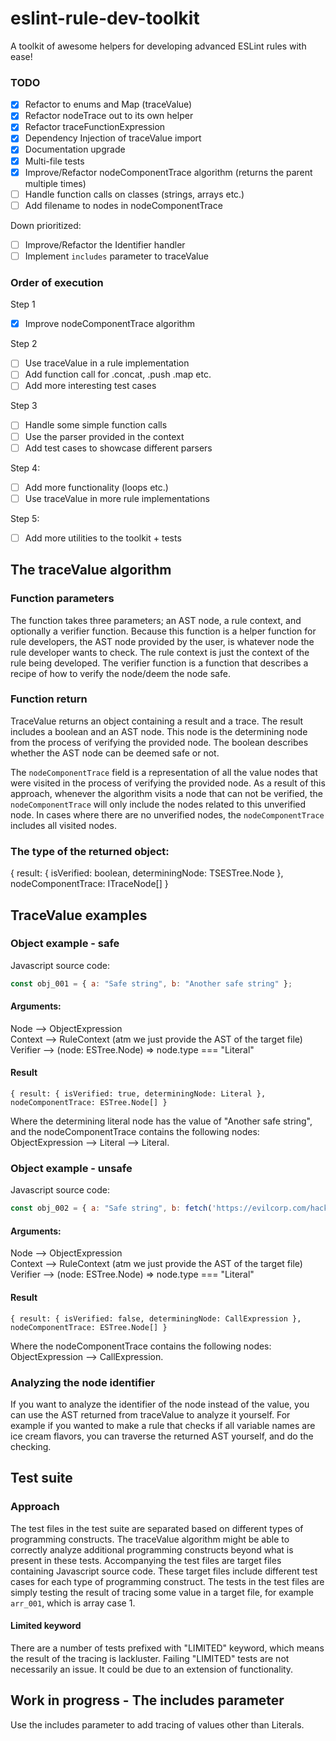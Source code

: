 # eslint-rule-dev-toolkit
A toolkit of awesome helpers for developing advanced ESLint rules with ease!

### TODO
- [X] Refactor to enums and Map (traceValue)
- [X] Refactor nodeTrace out to its own helper
- [X] Refactor traceFunctionExpression
- [X] Dependency Injection of traceValue import
- [X] Documentation upgrade
- [X] Multi-file tests
- [X] Improve/Refactor nodeComponentTrace algorithm (returns the parent multiple times)
- [ ] Handle function calls on classes (strings, arrays etc.)
- [ ] Add filename to nodes in nodeComponentTrace

Down prioritized:
- [ ] Improve/Refactor the Identifier handler
- [ ] Implement `includes` parameter to traceValue

### Order of execution
Step 1
- [X] Improve nodeComponentTrace algorithm

Step 2
- [ ] Use traceValue in a rule implementation
- [ ] Add function call for .concat, .push .map etc.
- [ ] Add more interesting test cases

Step 3
- [ ] Handle some simple function calls
- [ ] Use the parser provided in the context
- [ ] Add test cases to showcase different parsers

Step 4:
- [ ] Add more functionality (loops etc.)
- [ ] Use traceValue in more rule implementations

Step 5:
- [ ] Add more utilities to the toolkit + tests

## The traceValue algorithm
### Function parameters
The function takes three parameters; an AST node, a rule context, and optionally a verifier function.
Because this function is a helper function for rule developers, the AST node provided by the user, is whatever node the rule developer wants to check.
The rule context is just the context of the rule being developed.
The verifier function is a function that describes a recipe of how to verify the node/deem the node safe.

### Function return
TraceValue returns an object containing a result and a trace. The result includes a boolean and an AST node.
This node is the determining node from the process of verifying the provided node.
The boolean describes whether the AST node can be deemed safe or not.

The `nodeComponentTrace` field is a representation of all the value nodes that were visited in the process of verifying the provided node.
As a result of this approach, whenever the algorithm visits a node that can not be verified, the `nodeComponentTrace` will only include the nodes related to this unverified node.
In cases where there are no unverified nodes, the `nodeComponentTrace` includes all visited nodes.

### The type of the returned object:
{ result: { isVerified: boolean, determiningNode: TSESTree.Node }, nodeComponentTrace: ITraceNode[] }

## TraceValue examples
### Object example - safe
Javascript source code:
```javascript
const obj_001 = { a: "Safe string", b: "Another safe string" };
```

#### Arguments:

Node --> ObjectExpression <br/>
Context --> RuleContext (atm we just provide the AST of the target file) <br/>
Verifier --> (node: ESTree.Node) => node.type === "Literal" <br/>

#### Result
`{ result: { isVerified: true, determiningNode: Literal }, nodeComponentTrace: ESTree.Node[] }`

Where the determining literal node has the value of "Another safe string", and the nodeComponentTrace contains the following nodes: <br/>
ObjectExpression --> Literal --> Literal.

### Object example - unsafe
Javascript source code:
```javascript
const obj_002 = { a: "Safe string", b: fetch('https://evilcorp.com/hacky-hacky') };
```

#### Arguments:

Node --> ObjectExpression <br/>
Context --> RuleContext (atm we just provide the AST of the target file) <br/>
Verifier --> (node: ESTree.Node) => node.type === "Literal" <br/>

#### Result
`{ result: { isVerified: false, determiningNode: CallExpression }, nodeComponentTrace: ESTree.Node[] }`

Where the nodeComponentTrace contains the following nodes: <br/>
ObjectExpression --> CallExpression.

### Analyzing the node identifier
If you want to analyze the identifier of the node instead of the value, you can use the AST returned from traceValue to analyze it yourself.
For example if you wanted to make a rule that checks if all variable names are ice cream flavors, you can traverse the returned AST yourself, and do the checking.

## Test suite
### Approach
The test files in the test suite are separated based on different types of programming constructs.
The traceValue algorithm might be able to correctly analyze additional programming constructs beyond what is present in these tests.
Accompanying the test files are target files containing Javascript source code.
These target files include different test cases for each type of programming construct.
The tests in the test files are simply testing the result of tracing some value in a target file, for example `arr_001`, which is array case 1.

#### Limited keyword
There are a number of tests prefixed with "LIMITED" keyword, which means the result of the tracing is lackluster.
Failing "LIMITED" tests are not necessarily an issue. It could be due to an extension of functionality.

## Work in progress - The includes parameter
Use the includes parameter to add tracing of values other than Literals.